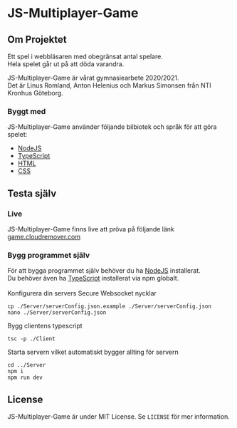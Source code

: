 # JS-Multiplayer-Game

## Om Projektet

Ett spel i webbläsaren med obegränsat antal spelare.<br>
Hela spelet går ut på att döda varandra. <br>

JS-Multiplayer-Game är vårat gymnasiearbete 2020/2021.<br>
Det är Linus Romland, Anton Helenius och Markus Simonsen från NTI Kronhus Göteborg. 

### Byggt med

JS-Multiplayer-Game använder följande bilbiotek och språk för att göra spelet:

* [NodeJS](https://nodejs.org/en/)
* [TypeScript](https://www.typescriptlang.org/)
* [HTML](https://www.w3.org/html/)
* [CSS](https://www.w3.org/Style/CSS/Overview.en.html)

## Testa själv

### Live

JS-Multiplayer-Game finns live att pröva på följande länk [game.cloudremover.com](https://game.cloudremover.com/)

### Bygg programmet själv
För att bygga programmet själv behöver du ha [NodeJS](https://nodejs.org/en/) installerat.<br>
Du behöver även ha [TypeScript](https://www.npmjs.com/package/typescript) installerat via npm globalt.
<br><br>
Konfigurera din servers Secure Websocket nycklar
```
cp ./Server/serverConfig.json.example ./Server/serverConfig.json
nano ./Server/serverConfig.json
```

Bygg clientens typescript
```
tsc -p ./Client
```

Starta servern vilket automatiskt bygger allting för servern
```
cd ../Server
npm i
npm run dev
```
## License

JS-Multiplayer-Game är under MIT License. Se `LICENSE` för mer information.


